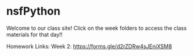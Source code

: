 # nsfPython

Welcome to our class site! Click on the week folders to access the class materials for that day!!

Homework Links:
Week 2: https://forms.gle/d2rZDRw4sJEniXSM8
